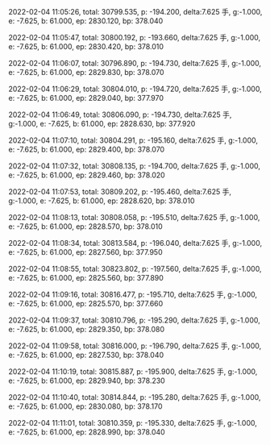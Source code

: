 2022-02-04 11:05:26, total: 30799.535, p: -194.200, delta:7.625 手, g:-1.000, e: -7.625, b: 61.000, ep: 2830.120, bp: 378.040

2022-02-04 11:05:47, total: 30800.192, p: -193.660, delta:7.625 手, g:-1.000, e: -7.625, b: 61.000, ep: 2830.420, bp: 378.010

2022-02-04 11:06:07, total: 30796.890, p: -194.730, delta:7.625 手, g:-1.000, e: -7.625, b: 61.000, ep: 2829.830, bp: 378.070

2022-02-04 11:06:29, total: 30804.010, p: -194.720, delta:7.625 手, g:-1.000, e: -7.625, b: 61.000, ep: 2829.040, bp: 377.970

2022-02-04 11:06:49, total: 30806.090, p: -194.730, delta:7.625 手, g:-1.000, e: -7.625, b: 61.000, ep: 2828.630, bp: 377.920

2022-02-04 11:07:10, total: 30804.291, p: -195.160, delta:7.625 手, g:-1.000, e: -7.625, b: 61.000, ep: 2829.400, bp: 378.070

2022-02-04 11:07:32, total: 30808.135, p: -194.700, delta:7.625 手, g:-1.000, e: -7.625, b: 61.000, ep: 2829.460, bp: 378.020

2022-02-04 11:07:53, total: 30809.202, p: -195.460, delta:7.625 手, g:-1.000, e: -7.625, b: 61.000, ep: 2828.620, bp: 378.010

2022-02-04 11:08:13, total: 30808.058, p: -195.510, delta:7.625 手, g:-1.000, e: -7.625, b: 61.000, ep: 2828.570, bp: 378.010

2022-02-04 11:08:34, total: 30813.584, p: -196.040, delta:7.625 手, g:-1.000, e: -7.625, b: 61.000, ep: 2827.560, bp: 377.950

2022-02-04 11:08:55, total: 30823.802, p: -197.560, delta:7.625 手, g:-1.000, e: -7.625, b: 61.000, ep: 2825.560, bp: 377.890

2022-02-04 11:09:16, total: 30816.477, p: -195.710, delta:7.625 手, g:-1.000, e: -7.625, b: 61.000, ep: 2825.570, bp: 377.660

2022-02-04 11:09:37, total: 30810.796, p: -195.290, delta:7.625 手, g:-1.000, e: -7.625, b: 61.000, ep: 2829.350, bp: 378.080

2022-02-04 11:09:58, total: 30816.000, p: -196.790, delta:7.625 手, g:-1.000, e: -7.625, b: 61.000, ep: 2827.530, bp: 378.040

2022-02-04 11:10:19, total: 30815.887, p: -195.900, delta:7.625 手, g:-1.000, e: -7.625, b: 61.000, ep: 2829.940, bp: 378.230

2022-02-04 11:10:40, total: 30814.844, p: -195.280, delta:7.625 手, g:-1.000, e: -7.625, b: 61.000, ep: 2830.080, bp: 378.170

2022-02-04 11:11:01, total: 30810.359, p: -195.330, delta:7.625 手, g:-1.000, e: -7.625, b: 61.000, ep: 2828.990, bp: 378.040
